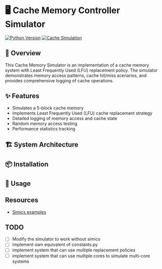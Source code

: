 # 🖥️ Cache Memory Controller Simulator

[![Python Version](https://img.shields.io/badge/python-3.8+-blue.svg)](https://www.python.org/downloads/)
[![Cache Simulation](https://img.shields.io/badge/Simulation-Cache%20Memory-green)](https://en.wikipedia.org/wiki/Cache_memory)

## 📘 Overview

This Cache Memory Simulator is an implementation of a cache memory system with Least Frequently Used (LFU) replacement policy. The simulator demonstrates memory access patterns, cache hit/miss scenarios, and provides comprehensive logging of cache operations.

## ✨ Features

- Simulates a 5-block cache memory
- Implements Least Frequently Used (LFU) cache replacement strategy
- Detailed logging of memory access and cache state
- Random memory access testing
- Performance statistics tracking

## 🏗️ System Architecture

## 📦 Installation

## 🚀 Usage


## Resources
- [Simics examples](https://github.com/mmongeo/academia-collaboration)

## TODO 
- [ ] Modify the simulator to work without simics
- [ ] implement own equivalent of constants.py
- [ ] implement system that can use multiple replacement policies
- [ ] implement system that can use multiple cores to simulate multi-core systems